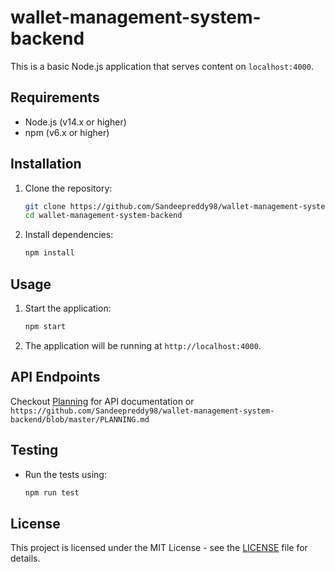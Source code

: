 # wallet-management-system-backend

This is a basic Node.js application that serves content on `localhost:4000`.

## Requirements

- Node.js (v14.x or higher)
- npm (v6.x or higher)

## Installation

1. Clone the repository:
    ```bash
    git clone https://github.com/Sandeepreddy98/wallet-management-system-backend
    cd wallet-management-system-backend
    ```

2. Install dependencies:
    ```bash
    npm install
    ```

## Usage

1. Start the application:
    ```bash
    npm start
    ```

2. The application will be running at `http://localhost:4000`.

## API Endpoints
Checkout [Planning](PLANNING.md) for API documentation or `https://github.com/Sandeepreddy98/wallet-management-system-backend/blob/master/PLANNING.md`
## Testing

- Run the tests using:
    ```bash
    npm run test
    ```

## License

This project is licensed under the MIT License - see the [LICENSE](LICENSE) file for details.


